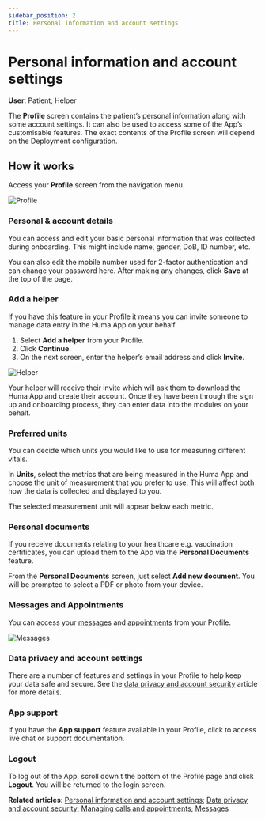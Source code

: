```yaml
---
sidebar_position: 2
title: Personal information and account settings
---
```

# Personal information and account settings
**User**: Patient, Helper

The **Profile** screen contains the patient’s personal information along with some account settings. It can also be used to access some of the App’s customisable features. The exact contents of the Profile screen will depend on the Deployment configuration.
## How it works​
Access your **Profile** screen from the navigation menu. 

![Profile](../assets/Profile.png)

### Personal & account details​

You can access and edit your basic personal information that was collected during onboarding. This might include name, gender, DoB, ID number, etc. 

You can also edit the mobile number used for 2-factor authentication and can change your password here. After making any changes, click **Save** at the top of the page.

### Add a helper

If you have this feature in your Profile it means you can invite someone to manage data entry in the Huma App on your behalf. 
1. Select **Add a helper** from your Profile.
2. Click **Continue**.
3. On the next screen, enter the helper’s email address and click **Invite**.

![Helper](../assets/Helper.png)

Your helper will receive their invite which will ask them to download the Huma App and create their account. Once they have been through the sign up and onboarding process, they can enter data into the modules on your behalf.

### Preferred units​
You can decide which units you would like to use for measuring different vitals. 

In **Units**, select the metrics that are being measured in the Huma App and choose the unit of measurement that you prefer to use. This will affect both how the data is collected and displayed to you. 

The selected measurement unit will appear below each metric.

### Personal documents​

If you receive documents relating to your healthcare e.g. vaccination certificates, you can upload them to the App via the **Personal Documents** feature.

From the **Personal Documents** screen, just select **Add new document**. You will be prompted to select a PDF or photo from your device.

### Messages and Appointments
You can access your [messages](../features/messages.md) and [appointments](../features/calls-and-appointments.md) from your Profile. 

![Messages](../assets/Messages.png)

### Data privacy and account settings
There are a number of features and settings in your Profile to help keep your data safe and secure. See the [data privacy and account security](../features/data-privacy-and-security.md) article for more details.

### App support​
If you have the **App support** feature available in your Profile, click to access live chat or support documentation.

### Logout
To log out of the App, scroll down t the bottom of the Profile page and click **Logout**. You will be returned to the login screen.

**Related articles**: [Personal information and account settings](./personal-information-account-settings.md); [Data privacy and account security](../features/data-privacy-and-security.md); [Managing calls and appointments](../features/calls-and-appointments.md); [Messages](../features/messages.md)
